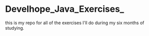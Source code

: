 # Develhope_Java_Exercises_
this is my repo for all of the exercises I'll do during my six months of studying.
